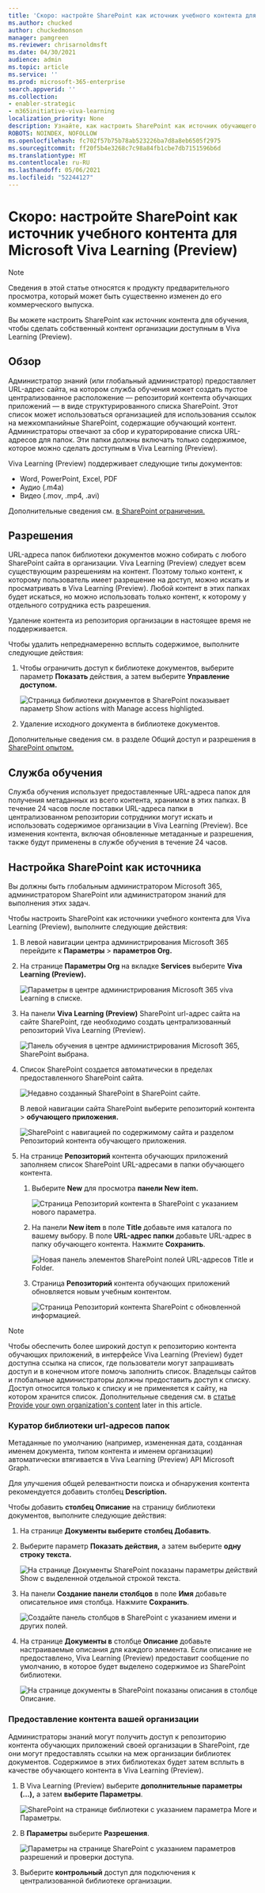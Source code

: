 ```yaml
---
title: 'Скоро: настройте SharePoint как источник учебного контента для Microsoft Viva Learning (Preview)'
ms.author: chucked
author: chuckedmonson
manager: pamgreen
ms.reviewer: chrisarnoldmsft
ms.date: 04/30/2021
audience: admin
ms.topic: article
ms.service: ''
ms.prod: microsoft-365-enterprise
search.appverid: ''
ms.collection:
- enabler-strategic
- m365initiative-viva-learning
localization_priority: None
description: Узнайте, как настроить SharePoint как источник обучающего контента для Microsoft Viva Learning (Preview).
ROBOTS: NOINDEX, NOFOLLOW
ms.openlocfilehash: fc702f57b75b78ab523226ba7d8a8eb6505f2975
ms.sourcegitcommit: ff20f5b4e3268c7c98a84fb1cbe7db7151596b6d
ms.translationtype: MT
ms.contentlocale: ru-RU
ms.lasthandoff: 05/06/2021
ms.locfileid: "52244127"
---
```

# <a name="coming-soon-configure-sharepoint-as-a-learning-content-source-for-microsoft-viva-learning-preview"></a>Скоро: настройте SharePoint как источник учебного контента для Microsoft Viva Learning (Preview)

> [!NOTE]
> Сведения в этой статье относятся к продукту предварительного просмотра, который может быть существенно изменен до его коммерческого выпуска. 

Вы можете настроить SharePoint как источник контента для обучения, чтобы сделать собственный контент организации доступным в Viva Learning (Preview).

## <a name="overview"></a>Обзор

Администратор знаний (или глобальный администратор) предоставляет URL-адрес сайта, на котором служба обучения может создать пустое централизованное расположение — репозиторий контента обучающих приложений — в виде структурированного списка SharePoint. Этот список может использоваться организацией для использования ссылок на межкомпанийные SharePoint, содержащие обучающий контент. Администраторы отвечают за сбор и кураторирование списка URL-адресов для папок. Эти папки должны включать только содержимое, которое можно сделать доступным в Viva Learning (Preview).

Viva Learning (Preview) поддерживает следующие типы документов:

- Word, PowerPoint, Excel, PDF
- Аудио (.m4a)
- Видео (.mov, .mp4, .avi)

Дополнительные сведения см. [в SharePoint ограничения.](/office365/servicedescriptions/sharepoint-online-service-description/sharepoint-online-limits?redirectSourcePath=%252farticle%252fSharePoint-Online-limits-8f34ff47-b749-408b-abc0-b605e1f6d498) 

## <a name="permissions"></a>Разрешения

URL-адреса папок библиотеки документов можно собирать с любого SharePoint сайта в организации. Viva Learning (Preview) следует всем существующим разрешениям на контент. Поэтому только контент, к которому пользователь имеет разрешение на доступ, можно искать и просматривать в Viva Learning (Preview). Любой контент в этих папках будет искаться, но можно использовать только контент, к которому у отдельного сотрудника есть разрешения.

Удаление контента из репозитория организации в настоящее время не поддерживается.

Чтобы удалить непреднамеренно всплыть содержимое, выполните следующие действия:

1.  Чтобы ограничить доступ к библиотеке документов, выберите параметр **Показать** действия, а затем выберите **Управление доступом.**
     
     ![Страница библиотеки документов в SharePoint показывает параметр Show actions with Manage access highligted.](../media/learning/learning-sharepoint-permissions2.png)

2.  Удаление исходного документа в библиотеке документов.

Дополнительные сведения см. в разделе Общий доступ и разрешения в [SharePoint опытом.](/sharepoint/modern-experience-sharing-permissions) 

## <a name="learning-service"></a>Служба обучения

Служба обучения использует предоставленные URL-адреса папок для получения метаданных из всего контента, хранимом в этих папках. В течение 24 часов после поставки URL-адреса папки в централизованном репозитории сотрудники могут искать и использовать содержимое организации в Viva Learning (Preview). Все изменения контента, включая обновленные метаданные и разрешения, также будут применены в службе обучения в течение 24 часов.

## <a name="configure-sharepoint-as-a-source"></a>Настройка SharePoint как источника

Вы должны быть глобальным администратором Microsoft 365, администратором SharePoint или администратором знаний для выполнения этих задач.

Чтобы настроить SharePoint как источники учебного контента для Viva Learning (Preview), выполните следующие действия:

1.  В левой навигации центра администрирования Microsoft 365 перейдите к **Параметры**  >  **параметров Org.**
 
2.  На странице **Параметры Org** на вкладке **Services** выберите **Viva Learning (Preview).**

     ![Параметры в центре администрирования Microsoft 365 viva Learning в списке.](../media/learning/learning-sharepoint-configure1.png)

3.  На панели **Viva Learning (Preview)** SharePoint url-адрес сайта на сайте SharePoint, где необходимо создать централизованный репозиторий Viva Learning (Preview).

     ![Панель обучения в центре администрирования Microsoft 365, SharePoint выбрана.](../media/learning/learning-sharepoint-configure2.png)

4.  Список SharePoint создается автоматически в пределах предоставленного SharePoint сайта.

     ![Недавно созданный SharePoint в SharePoint сайте.](../media/learning/learning-sharepoint-configure3.png)

     В левой навигации сайта SharePoint выберите репозиторий контента  >  **обучающего приложения.** 

     ![SharePoint с навигацией по содержимому сайта и разделом Репозиторий контента обучающего приложения.](../media/learning/learning-sharepoint-configure4.png) 

5. На странице **Репозиторий** контента обучающих приложений заполняем список SharePoint URL-адресами в папки обучающего контента.

   1. Выберите **New** для просмотра **панели New item.** 

       ![Страница Репозиторий контента в SharePoint с указанием нового параметра.](../media/learning/learning-sharepoint-configure5.png)
 
   2. На панели **New item** в поле **Title** добавьте имя каталога по вашему выбору. В поле **URL-адрес папки** добавьте URL-адрес в папку обучающего контента. Нажмите **Сохранить**.

       ![Новая панель элементов SharePoint полей URL-адресов Title и Folder.](../media/learning/learning-sharepoint-configure6.png)

   3. Страница **Репозиторий** контента обучающих приложений обновляется новым учебным контентом.

       ![Страница Репозиторий контента SharePoint с обновленной информацией.](../media/learning/learning-sharepoint-configure7.png)

> [!NOTE]
> Чтобы обеспечить более широкий доступ к репозиторию контента обучающих приложений, в интерфейсе Viva Learning (Preview) будет доступна ссылка на список, где пользователи могут запрашивать доступ и в конечном итоге помочь заполнить список. Владельцы сайтов и глобальные администраторы должны предоставить доступ к списку. Доступ относится только к списку и не применяется к сайту, на котором хранится список. Дополнительные сведения см. в [статье Provide your own organization's content](#provide-your-own-organizations-content) later in this article.

### <a name="folder-url-document-library-curation"></a>Куратор библиотеки url-адресов папок

Метаданные по умолчанию (например, измененная дата, созданная именем документа, типом контента и именем организации) автоматически втягивается в Viva Learning (Preview) API Microsoft Graph.
 
Для улучшения общей релевантности поиска и обнаружения контента рекомендуется добавить столбец **Description.**

Чтобы добавить **столбец Описание** на страницу библиотеки документов, выполните следующие действия:

1.  На странице **Документы выберите** **столбец Добавить**.

2. Выберите параметр **Показать действия,** а затем выберите **одну строку текста.**

     ![На странице Документы SharePoint показаны параметры действий Show с выделенной отдельной строкой текста.](../media/learning/learning-sharepoint-curation1.png)

3. На панели **Создание панели столбцов** в поле **Имя** добавьте описательное имя столбца. Нажмите **Сохранить**.

     ![Создайте панель столбцов в SharePoint с указанием имени и других полей.](../media/learning/learning-sharepoint-curation2.png)
 
4. На странице **Документы в** столбце **Описание** добавьте настраиваемые описания для каждого элемента. Если описание не предоставлено, Viva Learning (Preview) предоставит сообщение по умолчанию, в которое будет выделено содержимое из SharePoint библиотеки. 

     ![На странице документы в SharePoint показаны описания в столбце Описание.](../media/learning/learning-sharepoint-curation3.png)
 
### <a name="provide-your-own-organizations-content"></a>Предоставление контента вашей организации

Администраторы знаний могут получить доступ к репозиторию контента обучающих приложений своей организации в SharePoint, где они могут предоставлять ссылки на меж организации библиотек документов. Содержимое в этих библиотеках будет затем всплыть в качестве обучающего контента в Viva Learning (Preview).

1. В Viva Learning (Preview) выберите **дополнительные параметры** **(...),** а затем **выберите Параметры**.

     ![SharePoint на странице библиотеки с указанием параметра More и Параметры.](../media/learning/learning-sharepoint-library-1.png)
     
2. В **Параметры** выберите **Разрешения**.

     ![Параметры на странице SharePoint с указанием параметров разрешений и проверки доступа.](../media/learning/learning-sharepoint-library-2.png)

3. Выберите **контрольный** доступ для подключения к централизованной библиотеке организации.
     
